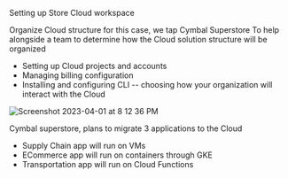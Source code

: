 Setting up Store Cloud workspace

Organize Cloud structure for this case, we tap Cymbal Superstore
To help alongside a team to determine how the Cloud solution structure will be organized

* Setting up Cloud projects and accounts
* Managing billing configuration
* Installing and configuring CLI -- choosing how your organization will interact with the Cloud

![Screenshot 2023-04-01 at 8 12 36 PM](https://user-images.githubusercontent.com/53473761/229287920-e0ab7999-e40c-4d83-908f-72efc62db87c.png)

Cymbal superstore, plans to migrate 3 applications to the Cloud
* Supply Chain app will run on VMs
* ECommerce app will run on containers through GKE
* Transportation app will run on Cloud Functions